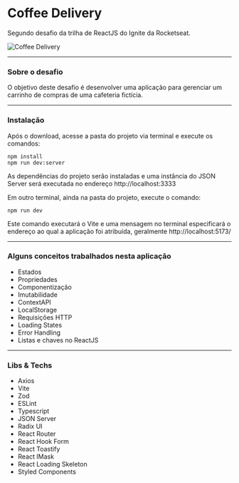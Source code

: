 # Coffee Delivery

Segundo desafio da trilha de ReactJS do Ignite da Rocketseat.

![Coffee Delivery](https://user-images.githubusercontent.com/40866255/220006493-485fcb27-a677-497e-bff7-e7f5d1d13c02.jpg)

---

### Sobre o desafio

O objetivo deste desafio é desenvolver uma aplicação para gerenciar um carrinho de compras de uma cafeteria fictícia.

---

### Instalação

Após o download, acesse a pasta do projeto via terminal e execute os comandos:

    npm install
    npm run dev:server

As dependências do projeto serão instaladas e uma instância do JSON Server será executada no endereço http://localhost:3333

Em outro terminal, ainda na pasta do projeto, execute o comando:

    npm run dev

Este comando executará o Vite e uma mensagem no terminal especificará o endereço ao qual a aplicação foi atribuída, geralmente http://localhost:5173/

---

### Alguns conceitos trabalhados nesta aplicação

- Estados
- Propriedades
- Componentização
- Imutabilidade
- ContextAPI
- LocalStorage
- Requisições HTTP
- Loading States
- Error Handling
- Listas e chaves no ReactJS

---

### Libs & Techs

- Axios
- Vite
- Zod
- ESLint
- Typescript
- JSON Server
- Radix UI
- React Router
- React Hook Form
- React Toastify
- React IMask
- React Loading Skeleton
- Styled Components

